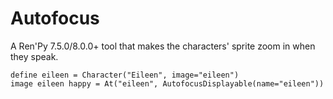 # Autofocus
A Ren'Py 7.5.0/8.0.0+ tool that makes the characters' sprite zoom in when they speak.

```
define eileen = Character("Eileen", image="eileen")
image eileen happy = At("eileen", AutofocusDisplayable(name="eileen"))
```
